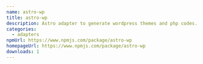 ```yaml
---
name: astro-wp
title: astro-wp
description: Astro adapter to generate wordpress themes and php codes.
categories:
  - adapters
npmUrl: https://www.npmjs.com/package/astro-wp
homepageUrl: https://www.npmjs.com/package/astro-wp
downloads: 1
---
```

